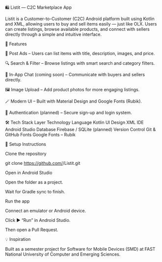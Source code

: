 🛍️ Listit — C2C Marketplace App

Listit is a Customer-to-Customer (C2C) Android platform built using Kotlin and XML, allowing users to buy and sell items easily — just like OLX.
Users can create listings, browse available products, and connect with sellers directly through a simple and intuitive interface.

🚀 Features

🧾 Post Ads – Users can list items with title, description, images, and price.

🔍 Search & Filter – Browse listings with smart search and category filters.

💬 In-App Chat (coming soon) – Communicate with buyers and sellers directly.

🖼️ Image Upload – Add product photos for more engaging listings.

🪄 Modern UI – Built with Material Design and Google Fonts (Rubik).

🔐 Authentication (planned) – Secure sign-up and login system.

🛠️ Tech Stack
Layer	Technology
Language	Kotlin
UI Design	XML
IDE	Android Studio
Database	Firebase / SQLite (planned)
Version Control	Git & GitHub
Fonts	Google Fonts – Rubik

🧩 Setup Instructions

Clone the repository

git clone https://github.com/<your-username>/Listit.git


Open in Android Studio

Open the folder as a project.

Wait for Gradle sync to finish.

Run the app

Connect an emulator or Android device.

Click ▶️ “Run” in Android Studio.


Then open a Pull Request.


💡 Inspiration

Built as a semester project for Software for Mobile Devices (SMD) at
FAST National University of Computer and Emerging Sciences.
